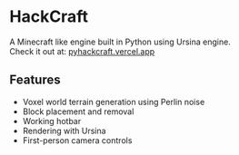 # HackCraft

A Minecraft like engine built in Python using Ursina engine.  
Check it out at: [pyhackcraft.vercel.app](https://pyhackcraft.vercel.app)

## Features
- Voxel world terrain generation using Perlin noise  
- Block placement and removal  
- Working hotbar
- Rendering with Ursina  
- First-person camera controls  
